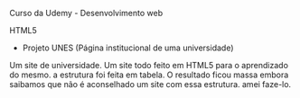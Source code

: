 Curso da Udemy - Desenvolvimento web

HTML5
- Projeto UNES (Página institucional de uma universidade)

Um site de universidade. Um site todo feito em HTML5 para o aprendizado do mesmo. 
a estrutura foi feita em tabela. O resultado ficou massa embora saibamos que não é aconselhado um site com essa estrutura. 
amei faze-lo.

 
